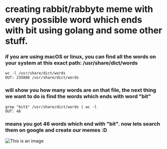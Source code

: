 # creating rabbit/rabbyte meme with every possible word which ends with bit using golang and some other stuff.

### if you are using macOS or linux, you can find all the words on your system at this exact path: /usr/share/dict/words
```
wc -l /usr/share/dict/words
OUT: 235886 /usr/share/dict/words
```
### will show you how many words are on that file, the next thing we want to do is find the words which ends with word "bit"
```
grep "bit$" /usr/share/dict/words | wc -l 
OUT: 46
```
### means you got 46 words which end with "bit". now lets search them on google and create our memes :D


![This is an image](https://img.devrant.com/devrant/rant/r_1794865_ucb6w.jpg)